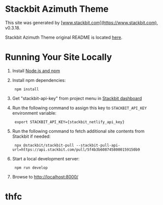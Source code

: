 # Stackbit Azimuth Theme

This site was generated by [www.stackbit.com](https://www.stackbit.com), v0.3.18.

Stackbit Azimuth Theme original README is located [here](./README.theme.md).

# Running Your Site Locally

1. Install [Node.js and npm](https://nodejs.org/en/)

1. Install npm dependencies:

        npm install

1. Get "stackbit-api-key" from project menu in [Stackbit dashboard](https://app.stackbit.com/dashboard)

1. Run the following command to assign this key to `STACKBIT_API_KEY` environment variable:

        export STACKBIT_API_KEY={stackbit_netlify_api_key}

1. Run the following command to fetch additional site contents from Stackbit if needed:

        npx @stackbit/stackbit-pull --stackbit-pull-api-url=https://api.stackbit.com/pull/5f4b3b6087458000159150b9

1. Start a local development server:

        npm run develop

1. Browse to [http://localhost:8000/](http://localhost:8000/)
# thfc
